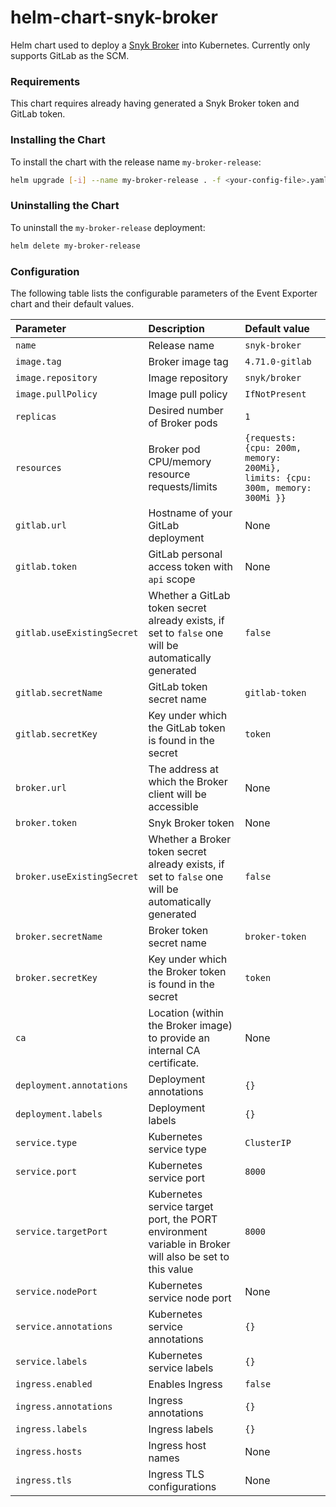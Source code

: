 # helm-chart-snyk-broker

Helm chart used to deploy a [Snyk Broker](https://github.com/snyk/broker) into Kubernetes. Currently only supports GitLab as the SCM.

### Requirements

This chart requires already having generated a Snyk Broker token and GitLab token.

### Installing the Chart

To install the chart with the release name `my-broker-release`:

```bash
helm upgrade [-i] --name my-broker-release . -f <your-config-file>.yaml
```

### Uninstalling the Chart

To uninstall the `my-broker-release` deployment:

```bash
helm delete my-broker-release
```

### Configuration

The following table lists the configurable parameters of the Event Exporter chart and their default values.

| Parameter                  | Description                                                                                            | Default value                                                                 |
| :-----------------------   | :----------------------------------------------------------------------------------------------------- | :---------------------------------------------------------------------------- |
| `name`                     | Release name                                                                                           | `snyk-broker`                                                                 |
| `image.tag`                | Broker image tag                                                                                       | `4.71.0-gitlab`                                                               |
| `image.repository`         | Image repository                                                                                       | `snyk/broker`                                                                 |
| `image.pullPolicy`         | Image pull policy                                                                                      | `IfNotPresent`                                                                |
| `replicas`                 | Desired number of Broker pods                                                                          | `1`                                                                           |
| `resources`                | Broker pod CPU/memory resource requests/limits                                                         | `{requests: {cpu: 200m, memory: 200Mi}, limits: {cpu: 300m, memory: 300Mi }}` |
| `gitlab.url`               | Hostname of your GitLab deployment                                                                     | None                                                                          |
| `gitlab.token`             | GitLab personal access token with `api` scope                                                          | None                                                                          |
| `gitlab.useExistingSecret` | Whether a GitLab token secret already exists, if set to `false` one will be automatically generated    | `false`                                                                       |
| `gitlab.secretName`        | GitLab token secret name                                                                               | `gitlab-token`                                                                |
| `gitlab.secretKey`         | Key under which the GitLab token is found in the secret                                                | `token`                                                                       |
| `broker.url`               | The address at which the Broker client will be accessible                                              | None                                                                          |
| `broker.token`             | Snyk Broker token                                                                                      | None                                                                          |
| `broker.useExistingSecret` | Whether a Broker token secret already exists, if set to `false` one will be automatically generated    | `false`                                                                       |
| `broker.secretName`        | Broker token secret name                                                                               | `broker-token`                                                                |
| `broker.secretKey`         | Key under which the Broker token is found in the secret                                                | `token`                                                                       |
| `ca`                       | Location (within the Broker image) to provide an internal CA certificate.                              | None                                                                          |
| `deployment.annotations`   | Deployment annotations                                                                                 | `{}`                                                                          |
| `deployment.labels`        | Deployment labels                                                                                      | `{}`                                                                          |
| `service.type`             | Kubernetes service type                                                                                | `ClusterIP`                                                                   |
| `service.port`             | Kubernetes service port                                                                                | `8000`                                                                        |
| `service.targetPort`       | Kubernetes service target port, the PORT environment variable in Broker will also be set to this value | `8000`                                                                        |
| `service.nodePort`         | Kubernetes service node port                                                                           | None                                                                          |
| `service.annotations`      | Kubernetes service annotations                                                                         | `{}`                                                                          |
| `service.labels`           | Kubernetes service labels                                                                              | `{}`                                                                          |
| `ingress.enabled`          | Enables Ingress                                                                                        | `false`                                                                       |
| `ingress.annotations`      | Ingress annotations                                                                                    | `{}`                                                                          |
| `ingress.labels`           | Ingress labels                                                                                         | `{}`                                                                          |
| `ingress.hosts`            | Ingress host names                                                                                     | None                                                                          |
| `ingress.tls`              | Ingress TLS configurations                                                                             | None                                                                          |
